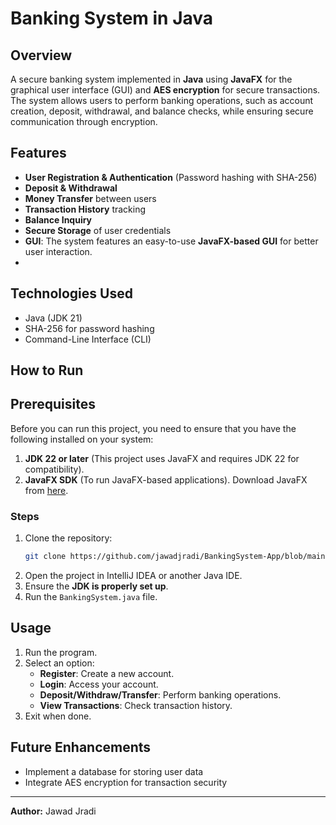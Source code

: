 # Banking System in Java

## Overview
A secure banking system implemented in **Java** using **JavaFX** for the graphical user interface (GUI) and **AES encryption** for secure transactions. The system allows users to perform banking operations, such as account creation, deposit, withdrawal, and balance checks, while ensuring secure communication through encryption.

## Features
- **User Registration & Authentication** (Password hashing with SHA-256)
- **Deposit & Withdrawal**
- **Money Transfer** between users
- **Transaction History** tracking
- **Balance Inquiry**
- **Secure Storage** of user credentials
- **GUI**: The system features an easy-to-use **JavaFX-based GUI** for better user interaction.
- 
## Technologies Used
- Java (JDK 21)
- SHA-256 for password hashing
- Command-Line Interface (CLI)

## How to Run
## Prerequisites
Before you can run this project, you need to ensure that you have the following installed on your system:

1. **JDK 22 or later** (This project uses JavaFX and requires JDK 22 for compatibility).
2. **JavaFX SDK** (To run JavaFX-based applications).
   Download JavaFX from [here](https://openjfx.io/).

### Steps
1. Clone the repository:
   ```sh
   git clone https://github.com/jawadjradi/BankingSystem-App/blob/main/BankingSystem.java
   ```
2. Open the project in IntelliJ IDEA or another Java IDE.
3. Ensure the **JDK is properly set up**.
4. Run the `BankingSystem.java` file.

## Usage
1. Run the program.
2. Select an option:
   - **Register**: Create a new account.
   - **Login**: Access your account.
   - **Deposit/Withdraw/Transfer**: Perform banking operations.
   - **View Transactions**: Check transaction history.
3. Exit when done.

## Future Enhancements
- Implement a database for storing user data
- Integrate AES encryption for transaction security

---
**Author:** Jawad Jradi
